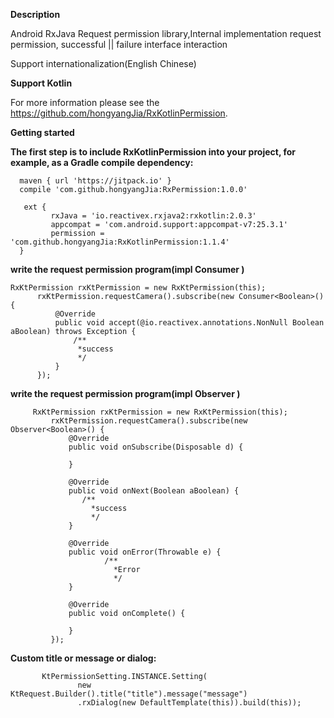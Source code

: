 **Description**

 Android RxJava Request permission library,Internal implementation request permission, successful ||  failure interface interaction

 Support internationalization(English Chinese) 

**Support Kotlin**

For more information please see the https://github.com/hongyangJia/RxKotlinPermission.

**Getting started**

**The first step is to include RxKotlinPermission into your project, for example, as a Gradle compile dependency:**

      maven { url 'https://jitpack.io' }
      compile 'com.github.hongyangJia:RxPermission:1.0.0'
      
       ext {
             rxJava = 'io.reactivex.rxjava2:rxkotlin:2.0.3'
             appcompat = 'com.android.support:appcompat-v7:25.3.1'
             permission = 'com.github.hongyangJia:RxKotlinPermission:1.1.4'
      }
      
**write the request  permission program(impl Consumer )**
    
    RxKtPermission rxKtPermission = new RxKtPermission(this);
          rxKtPermission.requestCamera().subscribe(new Consumer<Boolean>() {
              @Override
              public void accept(@io.reactivex.annotations.NonNull Boolean aBoolean) throws Exception {
                  /**
                   *success
                   */
              }
          });

**write the request  permission program(impl Observer )**
    
         RxKtPermission rxKtPermission = new RxKtPermission(this);
             rxKtPermission.requestCamera().subscribe(new Observer<Boolean>() {
                 @Override
                 public void onSubscribe(Disposable d) {
                     
                 }
     
                 @Override
                 public void onNext(Boolean aBoolean) {
                    /**
                      *success
                      */
                 }
     
                 @Override
                 public void onError(Throwable e) {
                         /**
                           *Error
                           */
                 }
     
                 @Override
                 public void onComplete() {
     
                 }
             });

**Custom title or message or dialog:**
     
           KtPermissionSetting.INSTANCE.Setting(
                   new KtRequest.Builder().title("title").message("message")
                   .rxDialog(new DefaultTemplate(this)).build(this));

 
 